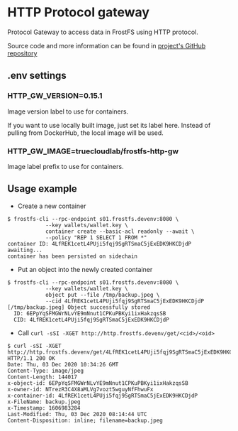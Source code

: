 # HTTP Protocol gateway

Protocol Gateway to access data in FrostFS using HTTP protocol.

Source code and more information can be found in [project's GitHub repository](https://github.com/TrueCloudLab/frostfs-http-gate)

## .env settings

### HTTP_GW_VERSION=0.15.1

Image version label to use for containers.

If you want to use locally built image, just set its label here. Instead of
pulling from DockerHub, the local image will be used.

### HTTP_GW_IMAGE=truecloudlab/frostfs-http-gw

Image label prefix to use for containers.

## Usage example

- Create a new container
```
$ frostfs-cli --rpc-endpoint s01.frostfs.devenv:8080 \
            --key wallets/wallet.key \
            container create --basic-acl readonly --await \
            --policy "REP 1 SELECT 1 FROM *"
container ID: 4LfREK1cetL4PUji5fqj9SgRTSmaC5jExEDK9HKCDjdP
awaiting...
container has been persisted on sidechain

```
- Put an object into the newly created container
```
$ frostfs-cli --rpc-endpoint s01.frostfs.devenv:8080 \
            --key wallets/wallet.key \
            object put --file /tmp/backup.jpeg \
            --cid 4LfREK1cetL4PUji5fqj9SgRTSmaC5jExEDK9HKCDjdP
[/tmp/backup.jpeg] Object successfully stored
  ID: 6EPpYqSFMGWrNLvYE9mNnut1CPKuPBKyi1ixHakzqsSB
  CID: 4LfREK1cetL4PUji5fqj9SgRTSmaC5jExEDK9HKCDjdP
```
- Call `curl -sSI -XGET http://http.frostfs.devenv/get/<cid>/<oid>`
```
$ curl -sSI -XGET http://http.frostfs.devenv/get/4LfREK1cetL4PUji5fqj9SgRTSmaC5jExEDK9HKCDjdP/6EPpYqSFMGWrNLvYE9mNnut1CPKuPBKyi1ixHakzqsSB
HTTP/1.1 200 OK
Date: Thu, 03 Dec 2020 10:34:26 GMT
Content-Type: image/jpeg
Content-Length: 144017
x-object-id: 6EPpYqSFMGWrNLvYE9mNnut1CPKuPBKyi1ixHakzqsSB
x-owner-id: NTrezR3C4X8aMLVg7vozt5wguyNfFhwuFx
x-container-id: 4LfREK1cetL4PUji5fqj9SgRTSmaC5jExEDK9HKCDjdP
x-FileName: backup.jpeg
x-Timestamp: 1606983284
Last-Modified: Thu, 03 Dec 2020 08:14:44 UTC
Content-Disposition: inline; filename=backup.jpeg
```

